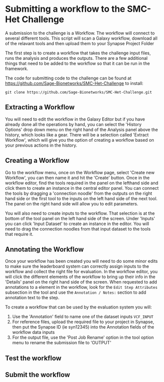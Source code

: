 
Submitting a workflow to the SMC-Het Challenge
==============================================

A submission to the challenge is a Workflow. The workflow will connect to several different tools. This script will scan a Galaxy workflow, download all of the relavant tools and then upload them to your Synapse Project Folder

The first step is to create a workflow that takes the challenge input files, runs the analysis and produces the outputs. There are a few additional things that need to be added to the workflow so that it can be run in the framework.

The code for submitting code to the challenge can be found at https://github.com/Sage-Bionetworks/SMC-Het-Challenge to install:
```
git clone https://github.com/Sage-Bionetworks/SMC-Het-Challenge.git
```

Extracting a Workflow
-------------------
You will need to edit the workflow in the Galaxy Editor but if you have already done all the operations by hand, you can select the 'History Options' drop down menu on the right hand of the Analysis panel above the history, which looks like a gear. There will be a selection called 'Extract Workflow', which will give you the option of creating a workflow based on your previous actions in the history.

Creating a Workflow
-------------------
Go to the workflow menu, once on the Workflow page, select 'Create new Workflow', you can then name it and hit the 'Create' button. Once in the workflow editor, find the tools required in the panel on the lefthand side and click them to create an instance in the central editor panel. You can connect the tools by dragging a 'connection noodle' from the outputs on the right hand side or the first tool to the inputs on the left hand side of the next tool. The panel on the right hand side will allow you to edit parameters.

You will also need to create inputs to the workflow. That selection is at the bottom of the tool panel on the left hand side of the screen. Under 'Inputs' you can click 'Input Dataset' to create an instance in the editor. You will need to drag the connection noodles from that input dataset to the tools that require it.

Annotating the Workflow
-----------------------

Once your workflow has been created you will need to do some minor edits to make sure the leaderboard system can correctly assign inputs to the workflow and collect the right file for evaluation. In the workflow editor, you will click the different elements of the workflow to bring up their info in the 'Details' panel on the right hand side of the screen. When requested to add annotations to a element in the workflow, look for the `Edit Step Attributes` subsection in the tool and use the `Annotation / Notes:` section to add annotation text to the step.

To create a workflow that can be used by the evaluation system you will:
1. Use the 'Annotation' field to name one of the dataset inputs `VCF_INPUT`
2. For reference files, upload the required file to your project in Synapse, then put the Synapse ID (ie syn12345) into the Annotation fields of the workflow data inputs
3. For the output file, use the 'Post Job Rename' option in the tool option menu to rename the submission file to 'OUTPUT'


Test the workflow
-----------------

Submit the workflow
-------------------
